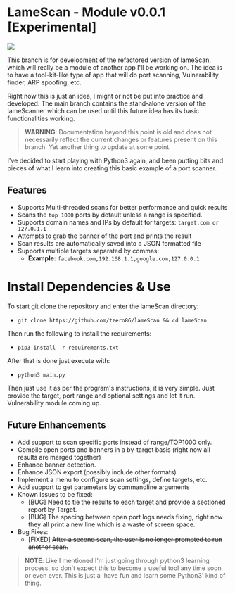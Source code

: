 # LameScan - Module v0.0.1 [Experimental]

![](https://i.imgur.com/KpissWB.png)

This branch is for development of the refactored version of lameScan, which will really be a module of 
another app I'll be working on. The idea is to have a tool-kit-like type of app that will do port scanning,
Vulnerability finder, ARP spoofing, etc.

Right now this is just an idea, I might or not be put into practice and developed. The main branch contains the 
stand-alone version of the lameScanner which can be used until this future idea has its basic functionalities working.

> **WARNING**: Documentation beyond this point is old and does not necessarily reflect the current changes or features 
> present on this branch. 
> Yet another thing to update at some point.

I've decided to start playing with Python3 again, and been putting bits and pieces 
of what I learn into creating this basic example of a port scanner.

## Features

- Supports Multi-threaded scans for better performance and quick results
- Scans the `top 1000` ports by default unless a range is specified.
- Supports domain names and IPs by default for targets: `target.com or 127.0.1.1`
- Attempts to grab the banner of the port and prints the result
- Scan results are automatically saved into a JSON formatted file  
- Supports multiple targets separated by commas: 
    - **Example:** `facebook.com,192.168.1.1,google.com,127.0.0.1`
  
# Install Dependencies & Use

To start git clone the repository and enter the lameScan directory:
- `git clone https://github.com/tzero86/lameScan && cd lameScan`

Then run the following to install the requirements:
- `pip3 install -r requirements.txt`

After that is done just execute with:
- `python3 main.py`

Then just use it as per the program's instructions, it is very simple. Just provide the target, port range and optional
settings and let it run. Vulnerability module coming up.

  
## Future Enhancements

- Add support to scan specific ports instead of range/TOP1000 only.
- Compile open ports and banners in a by-target basis (right now all results are merged together)  
- Enhance banner detection.
- Enhance JSON export (possibly include other formats).
- Implement a menu to configure scan settings, define targets, etc.
- Add support to get parameters by commandline arguments  
- Known Issues to be fixed:
  - [BUG] Need to tie the results to each target and provide a sectioned report by Target.
  - [BUG] The spacing between open port logs needs fixing, right now they all print a new line which is a waste 
    of screen space.
- Bug Fixes:
  - [FIXED] ~~After a second scan, the user is no longer prompted to run another scan.~~



> **NOTE**: Like I mentioned I'm just going through python3 learning process, so don't expect this to become
a useful tool any time soon or even ever. This is just a 'have fun and learn some Python3' kind of thing. 



